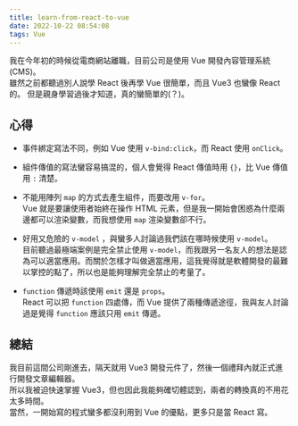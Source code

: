 ```yaml
---
title: learn-from-react-to-vue
date: 2022-10-22 08:54:08
tags: Vue
---
```


我在今年初的時候從電商網站離職，目前公司是使用 Vue 開發內容管理系統(CMS)。  
雖然之前都聽過別人說學 React 後再學 Vue 很簡單，而且 Vue3 也蠻像 React 的。
但是親身學習過後才知道，真的蠻簡單的(？)。
<!--more-->

## 心得

* 事件綁定寫法不同，例如 Vue 使用 `v-bind:click`，而 React 使用 `onClick`。  
  
* 組件傳值的寫法蠻容易搞混的，個人會覺得 React 傳值時用 `{}`，比 Vue 傳值用 `:` 清楚。  
  
* 不能用陣列 `map` 的方式去產生組件，而要改用 `v-for`。  
  Vue 就是要讓使用者始終在操作 HTML 元素，但是我一開始會困惑為什麼兩邊都可以渲染變數，而我想使用 `map` 渲染變數卻不行。  

* 好用又危險的 `v-model` ，與蠻多人討論過我們該在哪時候使用 `v-model`。  
  目前聽過最極端案例是完全禁止使用 `v-model`，而我跟另一名友人的想法是認為可以適當應用。而關於怎樣才叫做適當應用，這我覺得就是軟體開發的最難以掌控的點了，所以也是能夠理解完全禁止的考量了。  
  
* `function` 傳遞時該使用 `emit` 還是 `props`。  
  React 可以把 `function` 四處傳，而 Vue 提供了兩種傳遞途徑，我與友人討論過是覺得 `function` 應該只用 `emit` 傳遞。

## 總結

我目前這間公司剛進去，隔天就用 Vue3 開發元件了，然後一個禮拜內就正式進行開發文章編輯器。  
所以我被迫快速掌握 Vue3，但也因此我能夠確切體認到，兩者的轉換真的不用花太多時間。  
當然，一開始寫的程式蠻多都沒利用到 Vue 的優點，更多只是當 React 寫。